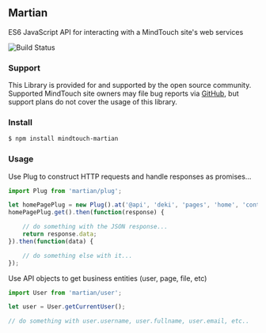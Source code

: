 ## Martian
ES6 JavaScript API for interacting with a MindTouch site's web services

![Build Status](https://travis-ci.org/MindTouch/martian.svg?branch=master)

### Support
This Library is provided for and supported by the open source community. Supported MindTouch site owners may file bug reports via [GitHub](https://github.com/MindTouch/martian/issues), but support plans do not cover the usage of this library.

### Install

```sh
$ npm install mindtouch-martian
```

### Usage
Use Plug to construct HTTP requests and handle responses as promises...

```javascript
import Plug from 'martian/plug';

let homePagePlug = new Plug().at('@api', 'deki', 'pages', 'home', 'contents');
homePagePlug.get().then(function(response) {

    // do something with the JSON response...
    return response.data;
}).then(function(data) {

    // do something else with it...
});

```

Use API objects to get business entities (user, page, file, etc)

```javascript
import User from 'martian/user';

let user = User.getCurrentUser();

// do something with user.username, user.fullname, user.email, etc..
```
